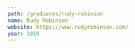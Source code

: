 ```yaml
---
path: /graduates/rudy-robinson
name: Rudy Robinson
website: https://www.rudyrobinson.com/
year: 2019
---
```

